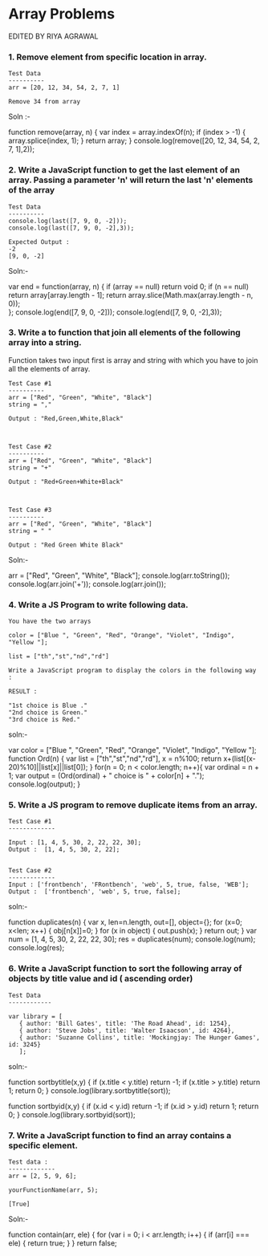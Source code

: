 # Array Problems
EDITED BY RIYA AGRAWAL


### 1. Remove element from specific location in array. 
```
Test Data
----------
arr = [20, 12, 34, 54, 2, 7, 1]

Remove 34 from array
```

Soln :-  

function remove(array, n)
 {
   var index = array.indexOf(n);
   if (index > -1) {
    array.splice(index, 1);
}
   return array;
 }
console.log(remove([20, 12, 34, 54, 2, 7, 1],2));



### 2. Write a JavaScript function to get the last element of an array. Passing a parameter 'n' will return the last 'n' elements of the array

```
Test Data
----------
console.log(last([7, 9, 0, -2]));
console.log(last([7, 9, 0, -2],3));

Expected Output :
-2
[9, 0, -2]
```

Soln:-

var end =  function(array, n) {
  if (array == null) 
    return void 0;
  if (n == null) 
     return array[array.length - 1];
  return array.slice(Math.max(array.length - n, 0));  
  };
console.log(end([7, 9, 0, -2]));
console.log(end([7, 9, 0, -2],3));




### 3. Write a to function that join all elements of the following array into a string.

Function takes two input first is array and string with which you have to join all the elements of array. 


```
Test Case #1
----------
arr = ["Red", "Green", "White", "Black"] 
string = ","

Output : "Red,Green,White,Black"



Test Case #2
----------
arr = ["Red", "Green", "White", "Black"] 
string = "+"

Output : "Red+Green+White+Black"



Test Case #3
----------
arr = ["Red", "Green", "White", "Black"] 
string = " "

Output : "Red Green White Black"

```

Soln:-

arr = ["Red", "Green", "White", "Black"];
console.log(arr.toString());
console.log(arr.join('+'));
console.log(arr.join());



### 4. Write a JS Program to write following data. 

```
You have the two arrays 

color = ["Blue ", "Green", "Red", "Orange", "Violet", "Indigo", "Yellow "];

list = ["th","st","nd","rd"]

Write a JavaScript program to display the colors in the following way :

RESULT : 

"1st choice is Blue ."
"2nd choice is Green."
"3rd choice is Red."

```

soln:-

var color = ["Blue ", "Green", "Red", "Orange", "Violet", "Indigo", "Yellow "];
function Ord(n)
 {
 var list = ["th","st","nd","rd"],
 x = n%100;
 return x+(list[(x-20)%10]||list[x]||list[0]);
 }
for(n = 0; n < color.length; n++){
 var ordinal = n + 1;
 var output = (Ord(ordinal) + " choice is " + color[n] + ".");
console.log(output);
}



### 5. Write a JS  program to remove duplicate items from an array.

```
Test Case #1
-------------

Input : [1, 4, 5, 30, 2, 22, 22, 30];
Output :  [1, 4, 5, 30, 2, 22];


Test Case #2
-------------
Input : ['frontbench', 'FRontbench', 'web', 5, true, false, 'WEB'];
Output :  ['frontbench', 'web', 5, true, false];

```

soln:-

function duplicates(n) {
  var x,
      len=n.length,
      out=[],
      object={}; 
  for (x=0; x<len; x++) {
    obj[n[x]]=0;
  }
  for (x in object) {
    out.push(x);
  }
  return out;
}
var num = [1, 4, 5, 30, 2, 22, 22, 30];
res = duplicates(num);
console.log(num);
console.log(res);



### 6. Write a JavaScript function to sort the following array of objects by title value and id ( ascending order)

```
Test Data
------------

var library = [ 
   { author: 'Bill Gates', title: 'The Road Ahead', id: 1254},
   { author: 'Steve Jobs', title: 'Walter Isaacson', id: 4264},
   { author: 'Suzanne Collins', title: 'Mockingjay: The Hunger Games', id: 3245}
   ];

```

soln:-


function sortbytitle(x,y) 
 {
  if (x.title < y.title)
    return -1;
  if (x.title > y.title)
    return 1;
  return 0;
 }
console.log(library.sortbytitle(sort));

function sortbyid(x,y) 
 {
  if (x.id < y.id)
    return -1;
  if (x.id > y.id)
    return 1;
  return 0;
 }
console.log(library.sortbyid(sort));



### 7. Write a JavaScript function to find an array contains a specific element.

```
Test data :
-------------
arr = [2, 5, 9, 6];

yourFunctionName(arr, 5);

[True]

```
Soln:-

function contain(arr, ele) {
    for (var i = 0; i < arr.length; i++) {
        if (arr[i] === ele) {
            return true;
        }
    }
    return false;
